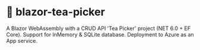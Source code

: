 # 🍵 blazor-tea-picker

A Blazor WebAssembly with a CRUD API 'Tea Picker' project (NET 6.0 + EF Core). Support for InMemory & SQLite database. Deployment to Azure as an App service.
